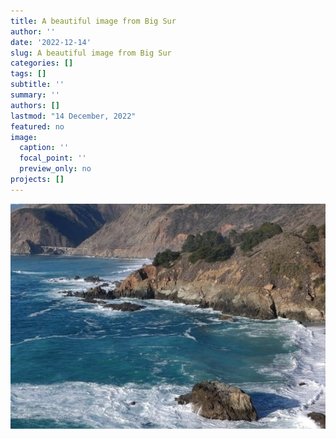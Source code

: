 ```yaml
---
title: A beautiful image from Big Sur
author: ''
date: '2022-12-14'
slug: A beautiful image from Big Sur
categories: []
tags: []
subtitle: ''
summary: ''
authors: []
lastmod: "14 December, 2022"
featured: no
image:
  caption: ''
  focal_point: ''
  preview_only: no
projects: []
---
```


![my-first-image](cali.jpg)

